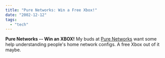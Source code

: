 ```yaml
---
title: "Pure Networks: Win a Free Xbox!"
date: "2002-12-12"
tags: 
  - "tech"
---
```


**Pure Networks -- Win an XBOX!** My buds at [Pure Networks](http://www.purenetworks.com/xbox/) want some help understanding people's home network configs. A free Xbox out of it maybe.
